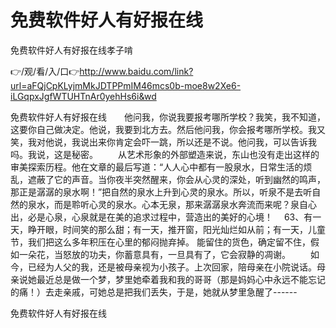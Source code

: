 # 免费软件好人有好报在线
免费软件好人有好报在线孝子啃

👉/观/看/入/口👉http://www.baidu.com/link?url=aFQjCpKLyjmMkJDTPPmIM46mcs0b-moe8w2Xe6-iLGqpxJgfWTUHTnAr0yehHs6i&wd

免费软件好人有好报在线　　他问我，你说我要报考哪所学校？我笑，我不知道，这要你自己做决定。他说，我要到北方去。然后他问我，你会报考哪所学校。我又笑，我对他说，我说出来你肯定会吓一跳，所以还是不说。他问我，可以告诉我吗。我说，这是秘密。
　　从艺术形象的外部塑造来说，东山也没有走出这样的审美探索历程。他在文章的最后写道：“人人心中都有一股泉水，日常生活的烦乱，遮蔽了它的声音。当你夜半突然醒来，你会从心灵的深处，听到幽然的鸣声，那正是潺潺的泉水啊！”把自然的泉水上升到心灵的泉水。所以，听泉不是去听自然的泉水，而是聆听心灵的泉水。心本无泉，那来潺潺泉水奔流而来呢？泉自心出，必是心泉，心泉就是在美的追求过程中，营造出的美好的心境！　
		63、有一天，睁开眼，时间笑的那么甜；有一天，推开窗，阳光灿烂如从前；有一天，儿童节，我们把这么多年积压在心里的郁闷抛弃掉。
能留住的货色，确定留不住，假如一朵花，当怒放的功夫，你蓄意具有，一旦具有了，它会寂静的凋谢。
　　如今，已经为人父的我，还是被母亲视为小孩子。上次回家，陪母亲在小院说话。母亲说她最近总是做一个梦，梦里她牵着我和我的哥哥（那是妈妈心中永远不能忘记的痛！）去走亲戚，可她总是把我们丢失，于是，她就从梦里急醒了------

免费软件好人有好报在线
